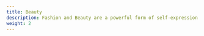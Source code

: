 ```yaml
---
title: Beauty
description: Fashion and Beauty are a powerful form of self-expression. This category documents style through inspiring shots of street fashion, skincare products, avant-garde editorial photographs, and more. Just Tasha (2021).
weight: 2
---
```

